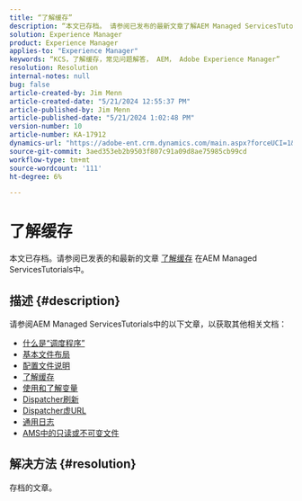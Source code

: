 ```yaml
---
title: “了解缓存”
description: “本文已存档。 请参阅已发布的最新文章了解AEM Managed ServicesTutorials中的缓存。”
solution: Experience Manager
product: Experience Manager
applies-to: "Experience Manager"
keywords: “KCS，了解缓存，常见问题解答， AEM， Adobe Experience Manager”
resolution: Resolution
internal-notes: null
bug: false
article-created-by: Jim Menn
article-created-date: "5/21/2024 12:55:37 PM"
article-published-by: Jim Menn
article-published-date: "5/21/2024 1:02:48 PM"
version-number: 10
article-number: KA-17912
dynamics-url: "https://adobe-ent.crm.dynamics.com/main.aspx?forceUCI=1&pagetype=entityrecord&etn=knowledgearticle&id=bbf9b468-7117-ef11-9f8a-6045bd006268"
source-git-commit: 3aed353eb2b9503f807c91a09d8ae75985cb99cd
workflow-type: tm+mt
source-wordcount: '111'
ht-degree: 6%

---
```


# 了解缓存


本文已存档。请参阅已发表的和最新的文章 [了解缓存](https://experienceleague.adobe.com/docs/experience-manager-learn/ams/dispatcher/understanding-cache.html) 在AEM Managed ServicesTutorials中。

## 描述 {#description}


请参阅AEM Managed ServicesTutorials中的以下文章，以获取其他相关文档：

- [什么是“调度程序”](https://experienceleague.adobe.com/docs/experience-manager-learn/ams/dispatcher/what-is-the-dispatcher.html)
- [基本文件布局](https://experienceleague.adobe.com/docs/experience-manager-learn/ams/dispatcher/basic-file-layout.html?lang=en)
- [配置文件说明](https://experienceleague.adobe.com/docs/experience-manager-learn/ams/dispatcher/explanation-config-files.html)
- [了解缓存](https://experienceleague.adobe.com/docs/experience-manager-learn/ams/dispatcher/understanding-cache.html)
- [使用和了解变量](https://experienceleague.adobe.com/docs/experience-manager-learn/ams/dispatcher/variables.html)
- [Dispatcher刷新](https://experienceleague.adobe.com/docs/experience-manager-learn/ams/dispatcher/disp-flushing.html)
- [Dispatcher虚URL](https://experienceleague.adobe.com/docs/experience-manager-learn/ams/dispatcher/disp-vanity-url.html)
- [通用日志](https://experienceleague.adobe.com/docs/experience-manager-learn/ams/dispatcher/common-logs.html)
- [AMS中的只读或不可变文件](https://experienceleague.adobe.com/docs/experience-manager-learn/ams/dispatcher/immutable-files.html)



## 解决方法 {#resolution}


存档的文章。

